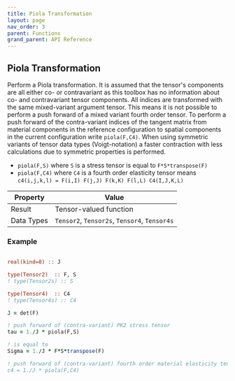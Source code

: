 ```yaml
---
title: Piola Transformation
layout: page
nav_order: 3
parent: Functions
grand_parent: API Reference
---
```


## Piola Transformation

Perform a Piola transformation. It is assumed that the tensor's components are all either co- or contravariant as this toolbox has no information about co- and contravariant tensor components. All indices are transformed with the same mixed-variant argument tensor. This means it is not possible to perform a push forward of a mixed variant fourth order tensor. To perform a push forward of the contra-variant indices of the tangent matrix from material components in the reference configuration to spatial components in the current configuration write `piola(F,C4)`. When using symmetric variants of tensor data types (Voigt-notation) a faster contraction with less calculations due to symmetric properties is performed.

- `piola(F,S)` where `S` is a stress tensor is equal to `F*S*transpose(F)`
- `piola(F,C4)` where `C4` is a fourth order elasticity tensor means `c4(i,j,k,l) = F(i,I) F(j,J) F(k,K) F(l,L) C4(I,J,K,L)`

| Property   | Value                                         |
| ---        | ---                                           |
| Result     | Tensor-valued function                        |
| Data Types | `Tensor2`, `Tensor2s`, `Tensor4`, `Tensor4s`  |

### Example

```fortran

real(kind=8) :: J

type(Tensor2)  :: F, S
! type(Tensor2s) :: S

type(Tensor4)  :: C4
! type(Tensor4s) :: C4

J = det(F)

! push forward of (contra-variant) PK2 stress tensor
tau = 1./J * piola(F,S)

! is equal to
Sigma = 1./J * F*S*transpose(F)

! push forward of (contra-variant) fourth order material elasticity tensor
c4 = 1./J * piola(F,C4)
```

